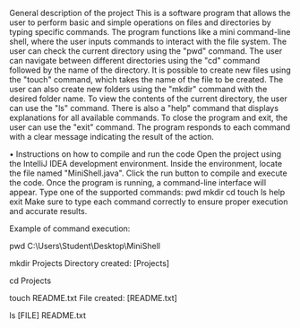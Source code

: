General description of the project
This is a software program that allows the user to perform basic and simple operations on files and directories by typing specific commands.
The program functions like a mini command-line shell, where the user inputs commands to interact with the file system.
The user can check the current directory using the "pwd" command.
The user can navigate between different directories using the "cd" command followed by the name of the directory.
It is possible to create new files using the "touch" command, which takes the name of the file to be created.
The user can also create new folders using the "mkdir" command with the desired folder name.
To view the contents of the current directory, the user can use the "ls" command.
There is also a "help" command that displays explanations for all available commands.
To close the program and exit, the user can use the "exit" command.
The program responds to each command with a clear message indicating the result of the action.

• Instructions on how to compile and run the code
Open the project using the IntelliJ IDEA development environment.
Inside the environment, locate the file named "MiniShell.java".
Click the run button to compile and execute the code.
Once the program is running, a command-line interface will appear.
Type one of the supported commands:
pwd
mkdir
cd
touch
ls
help
exit
Make sure to type each command correctly to ensure proper execution and accurate results.

Example of command execution:

pwd
C:\Users\Student\Desktop\MiniShell

mkdir Projects
Directory created: [Projects]

cd Projects

touch README.txt
File created: [README.txt]

ls
[FILE] README.txt
